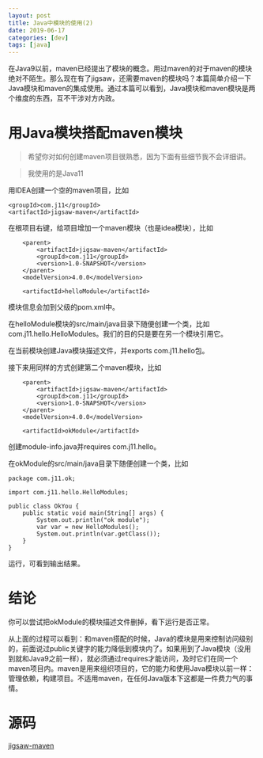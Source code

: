 ```yaml
---
layout: post
title: Java中模块的使用(2) 
date: 2019-06-17
categories: [dev]
tags: [java]
---
```


在Java9以前，maven已经提出了模块的概念。用过maven的对于maven的模块绝对不陌生。那么现在有了jigsaw，还需要maven的模块吗？本篇简单介绍一下Java模块和maven的集成使用。通过本篇可以看到，Java模块和maven模块是两个维度的东西，互不干涉对方内政。

# 用Java模块搭配maven模块
> 希望你对如何创建maven项目很熟悉，因为下面有些细节我不会详细讲。

> 我使用的是Java11

用IDEA创建一个空的maven项目，比如
```
<groupId>com.j11</groupId>
<artifactId>jigsaw-maven</artifactId>
```

在根项目右键，给项目增加一个maven模块（也是idea模块），比如
```
    <parent>
        <artifactId>jigsaw-maven</artifactId>
        <groupId>com.j11</groupId>
        <version>1.0-SNAPSHOT</version>
    </parent>
    <modelVersion>4.0.0</modelVersion>

    <artifactId>helloModule</artifactId>
```
模块信息会加到父级的pom.xml中。

在helloModule模块的src/main/java目录下随便创建一个类，比如com.j11.hello.HelloModules。我们的目的只是要在另一个模块引用它。

在当前模块创建Java模块描述文件，并exports com.j11.hello包。

接下来用同样的方式创建第二个maven模块，比如
```
    <parent>
        <artifactId>jigsaw-maven</artifactId>
        <groupId>com.j11</groupId>
        <version>1.0-SNAPSHOT</version>
    </parent>
    <modelVersion>4.0.0</modelVersion>

    <artifactId>okModule</artifactId>
```
创建module-info.java并requires com.j11.hello。

在okModule的src/main/java目录下随便创建一个类，比如
```
package com.j11.ok;

import com.j11.hello.HelloModules;

public class OkYou {
    public static void main(String[] args) {
        System.out.println("ok module");
        var var = new HelloModules();
        System.out.println(var.getClass());
    }
}
```

运行，可看到输出结果。
# 结论
你可以尝试把okModule的模块描述文件删掉，看下运行是否正常。

从上面的过程可以看到：和maven搭配的时候，Java的模块是用来控制访问级别的，前面说过public关键字的能力降低到模块内了。如果用到了Java模块（没用到就和Java9之前一样），就必须通过requires才能访问，及时它们在同一个maven项目内。maven是用来组织项目的，它的能力和使用Java模块以前一样：管理依赖，构建项目。不适用maven，在任何Java版本下这都是一件费力气的事情。

# 源码

[jigsaw-maven](https://github.com/davelet/jigsaw-maven.git)